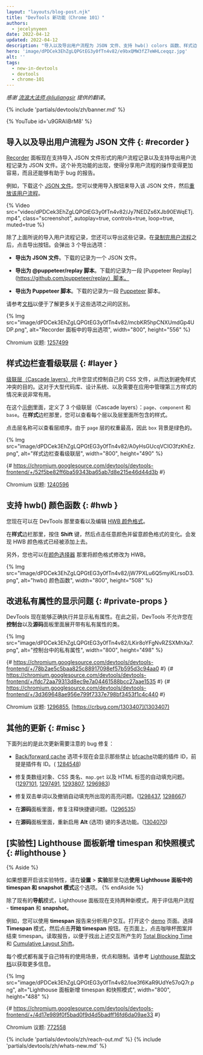 ```yaml
---
layout: "layouts/blog-post.njk"
title: "DevTools 新功能（Chrome 101）"
authors:
  - jecelynyeen
date: 2022-04-12
updated: 2022-04-12
description: "导入以及导出用户流程为 JSON 文件、支持 hwb() colors 函数、样式边栏查看级联层以及更多。"
hero: 'image/dPDCek3EhZgLQPGtEG3y0fTn4v82/e9bxQMW3fZ7eWHLceqqz.jpg'
alt: ''
tags:
  - new-in-devtools
  - devtools
  - chrome-101
---
```


*感谢 [流浪大法师 @liuliangsir](https://github.com/liuliangsir) 提供的翻译*。

{% include 'partials/devtools/zh/banner.md' %}

{% YouTube id='u9GRAliBrM8' %}
<!-- ## Import and export recorded user flows as a JSON file  {: #recorder } -->
## 导入以及导出用户流程为 JSON 文件 {: #recorder }

<!-- The [Recorder](/docs/devtools/recorder) panel now supports importing and exporting user flow recordings as a JSON file. This addition makes it easier to share user flows and can be useful for bug reporting. -->
[Recorder](/docs/devtools/recorder) 面板现在支持导入 JSON 文件形式的用户流程记录以及支持导出用户流程记录为 JSON 文件。这个补充功能的出现，使得分享用户流程的操作变得更加容易，而且还能够有助于 bug 的报告。

<!-- For example, download this [JSON file](https://storage.googleapis.com/web-dev-uploads/file/dPDCek3EhZgLQPGtEG3y0fTn4v82/vzQbv2rUfTz2DEmx06Gv.json). You can import it with the import button and [replay the user flow](/docs/devtools/recorder/#replay). -->
例如，下载这个 [JSON 文件](https://storage.googleapis.com/web-dev-uploads/file/dPDCek3EhZgLQPGtEG3y0fTn4v82/vzQbv2rUfTz2DEmx06Gv.json)。您可以使用导入按钮来导入该 JSON 文件，然后[重放该用户流程](/docs/devtools/recorder/#replay)。

{% Video src="video/dPDCek3EhZgLQPGtEG3y0fTn4v82/Jy7NEDZs6XJb90EWqETj.mp4", class="screenshot", autoplay=true, controls=true, loop=true, muted=true %}

<!-- Apart from that, you can export the recording as well. After [recording a user flow](/docs/devtools/recorder/#record), click on the export button. There are 3 export options: -->
除了上面所说的导入用户流程记录，您还可以导出这些记录。在[录制完用户流程](/docs/devtools/recorder/#record)之后，点击导出按钮。会弹出 3 个导出选项：

<!-- - **Export as a JSON file**. Download the recording as a JSON file. -->
- **导出为 JSON 文件**。下载的记录为一个 JSON 文件。
<!-- - **Export as a @puppeteer/replay script**. Download the recording as a [Puppeteer Replay](https://github.com/puppeteer/replay) script.  -->
- **导出为 @puppeteer/replay 脚本**。下载的记录为一段 [Puppeteer Replay](https://github.com/puppeteer/replay）脚本。
<!-- - **Export as a Puppeteer script** . Download the recording as [Puppeteer](https://pptr.dev/) script. -->
- **导出为 Puppeteer 脚本**。下载的记录为一段 [Puppeteer](https://pptr.dev/) 脚本。

<!-- Consult [the documentation](/docs/devtools/recorder) to learn more about the differences between these options. -->
请参考[文档](/docs/devtools/recorder)以便于了解更多关于这些选项之间的区别。

{% Img src="image/dPDCek3EhZgLQPGtEG3y0fTn4v82/mcbKR5hpCNXUmdGp4UDP.png", alt="Recorder 面板中的导出选项", width="800", height="556" %}

Chromium 议题: [1257499](https://crbug.com/1257499)


<!-- ## View cascade layers in the Styles pane {: #layer } -->
## 样式边栏查看级联层 {: #layer }

<!-- [Cascade layers](/blog/cascade-layers/) enable more explicit control of your CSS files to prevent style-specificity conflicts. This is particularly useful for large codebases, design systems, and when managing third party styles in applications. -->
[级联层（Cascade layers）](/blog/cascade-layers/)允许您显式控制自己的 CSS 文件，从而达到避免样式冲突的目的。这对于大型代码库、设计系统、以及需要在应用中管理第三方样式的情况来说非常有用。

<!-- In this [example](https://jec.fyi/demo/cascade-layer), there are 3 cascade layers defined: `page`, `component` and `base`. In the **Styles** pane, you can view each layer and its styles. -->
在这个[示例](https://jec.fyi/demo/cascade-layer)里面，定义了 3 个级联层（Cascade layers）：`page`、`component` 和 `base`。在**样式**边栏那里，您可以查看每个层以及层里面所包含的样式。

<!-- Click on the layer name to view the layer order. The `page` layer has the highest specificity, therefore the `box` background is green.  -->
点击层名称可以查看层顺序。由于 `page` 层的权重最高，因此 `box` 背景是绿色的。

{% Img src="image/dPDCek3EhZgLQPGtEG3y0fTn4v82/A0yHsGUcqVCIO3fzKhEz.png", alt="样式边栏查看级联层", width="800", height="490" %}

{# https://chromium.googlesource.com/devtools/devtools-frontend/+/52f5be82ff6ba59343ba65ab7d8e215e46d44d3b #}

Chromium 议题: [1240596](https://crbug.com/1240596)


<!-- ## Support for the hwb() color function {: #hwb } -->
## 支持 hwb() 颜色函数 {: #hwb }

<!-- You can now view and edit [HWB color format](https://drafts.csswg.org/css-color/#the-hwb-notation) in DevTools. -->
您现在可以在 DevTools 那里查看以及编辑 [HWB 颜色格式](https://drafts.csswg.org/css-color/#the-hwb-notation)。

<!-- In the **Styles** pane, hold the **Shift** key and click on any color preview to change the color format. The HWB color format is added. -->
在**样式**边栏那里，按住 **Shift** 键，然后点击任意颜色并留意颜色格式的变化。会发现 HWB 颜色格式已经被添加上去。

<!-- Alternatively, you can change the color format to HWB in the [color picker](/docs/devtools/css/reference/#color-picker). -->
另外，您也可以在[颜色选择器](/docs/devtools/css/reference/#color-picker) 那里将颜色格式修改为 HWB。

{% Img src="image/dPDCek3EhZgLQPGtEG3y0fTn4v82/jW7PXLu6Q5myiKLrsoD3.png", alt="hwb() 颜色函数", width="800", height="508" %}


<!-- ## Improved the display of private properties {: #private-props } -->
## 改进私有属性的显示问题 {: #private-props }

<!-- DevTools now properly evaluates and displays private accessors. Previously, you couldn't expand classes with private accessors in the **Console** and the **Sources** panel. -->
DevTools 现在能够正确执行并显示私有属性。在此之前，DevTools 不允许您在**控制台**以及**源码**面板里面展开带有私有属性的类。

{% Img src="image/dPDCek3EhZgLQPGtEG3y0fTn4v82/LKir8oYFgNvRZSXMhXa7.png", alt="控制台中的私有属性", width="800", height="498" %}

{# https://chromium.googlesource.com/devtools/devtools-frontend/+/78b2ae5c5baa825c88917098ef57b595d3c94aa0 #}
{# https://chromium.googlesource.com/devtools/devtools-frontend/+/fdc72aa79313d8ec9e7a04461588bcc27aae1535 #}
{# https://chromium.googlesource.com/devtools/devtools-frontend/+/3d369648ae956e799f7337e798bf3453f1c4c440 #}

Chromium 议题: [1296855](https://crbug.com/1296855), [https://crbug.com/1303407](1303407)


<!-- ## Miscellaneous highlights {: #misc } -->
## 其他的更新 {: #misc }

<!-- These are some noteworthy fixes in this release: -->
下面列出的是此次更新需要注意的 bug 修复：

<!-- - The [Back/forward cache](/blog/new-in-devtools-98/#bfcache) now displays the extension ID which blocked [bfcache](https://web.dev/bfcache/) when present.( [1284548](https://crbug.com/1284548)) -->
- [Back/forward cache](/blog/new-in-devtools-98/#bfcache) 选项卡现在会显示那些禁止 [bfcache](https://web.dev/bfcache/)功能的插件 ID，前提是插件有 ID。( [1284548](https://crbug.com/1284548))
<!-- - Fixed autocompletion support for array-like objects, CSS class names, `map.get` and HTML tags. ([1297101](https://crbug.com/1297101), [1297491](https://crbug.com/1297491), [1293807](https://crbug.com/1293807), [1296983](https://crbug.com/1296983)) -->
- 修复类数组对象、CSS 类名、`map.get` 以及 HTML 标签的自动填充问题。([1297101](https://crbug.com/1297101), [1297491](https://crbug.com/1297491), [1293807](https://crbug.com/1293807), [1296983](https://crbug.com/1296983))
<!-- - Fixed incorrect highlights when double-clicking on words and undoing autocomplete. ([1298437](https://crbug.com/1298437), [1298667](https://crbug.com/1298667)) -->
- 修复双击单词以及撤销自动填充所出现的高亮问题。([1298437](https://crbug.com/1298437), [1298667](https://crbug.com/1298667))
<!-- - Fixed comment keyboard shortcut in the **Sources** panel. ([1296535](https://crbug.com/1296535)) -->
- 在**源码**面板里面，修复注释快捷键问题。([1296535](https://crbug.com/1296535))
<!-- - Re-enable support for using **Alt** (Options) key for multi selection in the **Sources** panel. ([1304070](https://crbug.com/1304070)) -->
- 在**源码**面板里面，重新启用 **Alt** (选项) 键的多选功能。([1304070](https://crbug.com/1304070))


<!-- ## [Experimental] New timespan and snapshot mode in the Lighthouse panel {: #lighthouse } -->
## [实验性] Lighthouse 面板新增 timespan 和快照模式 {: #lighthouse }

{% Aside %}
<!-- To enable the experiment, enable the **Use Lighthouse panel with timespan and snapshot modes** checkbox under **Settings** > **Experiments**. -->
如果想要开启该实验特性，请在**设置** > **实验**那里勾选**使用 Lighthouse 面板中的 timespan 和 snapshot 模式**这个选项。
{% endAside %}

<!-- Apart from the existing **navigation** mode, the **Lighthouse** panel now support two more modes on measuring user flows - **timespan** and **snapshot**. -->
除了现有的**导航**模式，Lighthouse 面板现在支持两种新模式，用于评估用户流程 - **timespan** 和 **snapshot**。

<!-- For example, you can use the **timespan** reports to analyze user interactions. Open this [demo](https://coffee-cart.netlify.app/) page. Select the **Timespan** mode and click on **Start timespan**. On the page, click on a coffee and end the timespan. Read the report to find out the [Total Blocking Time](https://web.dev/tbt/) and [Cumulative Layout Shift](https://web.dev/cls/) that were caused by the interaction. -->
例如，您可以使用 **timespan** 报告来分析用户交互。打开这个 [demo](https://coffee-cart.netlify.app/) 页面。选择 **Timespan** 模式，然后点击**开始 timespan** 按钮。在页面上，点击咖啡杯图案并结束 timespan。读取报告，以便于找出上述交互所产生的 [Total Blocking Time](https://web.dev/tbt/) 和 [Cumulative Layout Shift](https://web.dev/cls/)。

<!-- Each mode has its own unique use cases, benefits, and limitations. Please refer to the [Lighthouse documentation](https://github.com/GoogleChrome/lighthouse/blob/master/docs/user-flows.md) for more information. -->
每个模式都有属于自己特有的使用场景，优点和限制。请参考 [Lighthouse 帮助文档](https://github.com/GoogleChrome/lighthouse/blob/master/docs/user-flows.md)以获取更多信息。

{% Img src="image/dPDCek3EhZgLQPGtEG3y0fTn4v82/loe3f6KaR9UdYe57oQ7r.png", alt="Lighthouse 面板新增 timespan 和快照模式", width="800", height="488" %}

{# https://chromium.googlesource.com/devtools/devtools-frontend/+/4d17e989f0f5bad0f9d4d5badff16fd6da09ae33 #}

Chromium 议题: [772558](https://crbug.com/772558)

{% include 'partials/devtools/zh/reach-out.md' %}
{% include 'partials/devtools/zh/whats-new.md' %}
